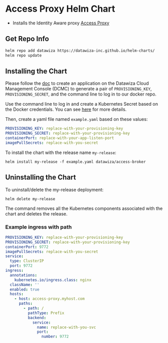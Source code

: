 # Access Proxy Helm Chart

* Installs the Identity Aware proxy [Access Proxy](https://www.datawiza.com/access-broker)

## Get Repo Info

```sh
helm repo add datawiza https://datawiza-inc.github.io/helm-charts/
helm repo update
```

## Installing the Chart

Please follow the [doc](https://docs.datawiza.com/step-by-step/step2.html) to create an application on the Datawiza Cloud Management Console (DCMC) to generate a pair of `PROVISIONING_KEY`, `PROVISIONING_SECRET`, and the command line to log in to our docker repo.

Use the command line to log in and create a Kubernetes Secret based on the Docker credentials. You can see [here](https://kubernetes.io/docs/tasks/configure-pod-container/pull-image-private-registry/) for more details.

Then, create a yaml file named `example.yaml` based on these values:

```yaml
PROVISIONING_KEY: replace-with-your-provisioning-key
PROVISIONING_SECRET: replace-with-your-provisioning-key
containerPort: replace-with-your-app-listen-port
imagePullSecrets: replace-with-you-secret
```

To install the chart with the release name `my-release`:

```console
helm install my-release -f example.yaml datawiza/access-broker
```

## Uninstalling the Chart

To uninstall/delete the my-release deployment:

```console
helm delete my-release
```

The command removes all the Kubernetes components associated with the chart and deletes the release.

### Example ingress with path

```yaml
PROVISIONING_KEY: replace-with-your-provisioning-key
PROVISIONING_SECRET: replace-with-your-provisioning-key
containerPort: 9772
imagePullSecrets: replace-with-you-secret
service:
  type: ClusterIP
  port: 9772
ingress:
  annotations:
    kubernetes.io/ingress.class: nginx
  className: ''
  enabled: true
  hosts:
    - host: access-proxy.myhost.com
      paths:
        - path: /
          pathType: Prefix
          backend:
            service:
              name: replace-with-you-svc
              port:
                number: 9772
```
